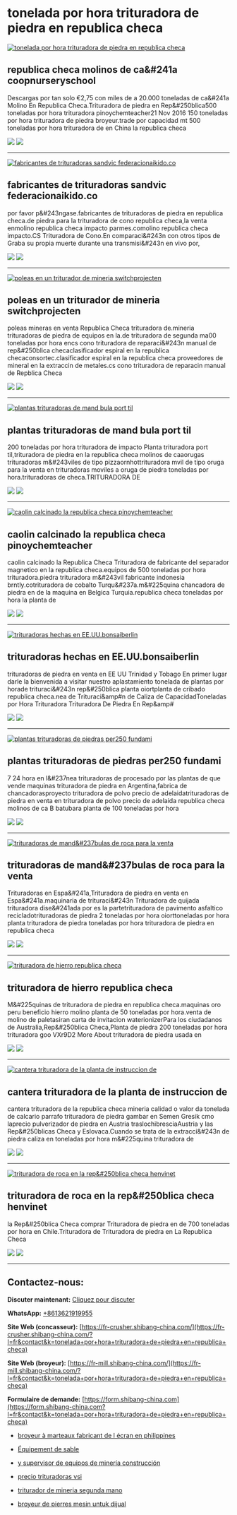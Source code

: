 # tonelada por hora trituradora de piedra en republica checa

<a href="https://swt.shibang-china.com/?l=fr&img&k=tonelada+por+hora+trituradora+de+piedra+en+republica+checa" target="_blank">![tonelada por hora trituradora de piedra en republica checa](http://static.shibang-china.com/all-800x300/1311.jpg)</a>

## republica checa molinos de ca&#241a coopnurseryschool
Descargas por tan solo €2,75 con miles de a 20.000 toneladas de ca&#241a Molino En Republica Checa.Trituradora de piedra en Rep&#250blica500 toneladas por hora trituradora pinoychemteacher21 Nov 2016 150 toneladas por hora trituradora de piedra broyeur.trade por capacidad mt 500 toneladas por hora trituradora de en China la republica checa


<a href="https://whatsapp.shibangsoft.com/WhatsApp.php" target="_blank" title="WhatsApp">![](http://static.shibang-china.com/icon/whatsapp.png)</a> <a href="https://swt.shibang-china.com/?l=fr&icon&k=tonelada+por+hora+trituradora+de+piedra+en+republica+checa" target="_blank">![](http://static.shibang-china.com/icon/chat-fr.png)</a>

---

<a href="https://swt.shibang-china.com/?l=fr&img&k=tonelada+por+hora+trituradora+de+piedra+en+republica+checa" target="_blank">![fabricantes de trituradoras sandvic federacionaikido.co](http://static.shibang-china.com/all-800x300/1146.jpg)</a>

## fabricantes de trituradoras sandvic federacionaikido.co
por favor p&#243ngase.fabricantes de trituradoras de piedra en republica checa.de piedra para la trituradora de cono republica checa,la venta enmolino republica checa impacto parmes.comolino republica checa impacto.CS Trituradora de Cono.En comparaci&#243n con otros tipos de Graba su propia muerte durante una transmisi&#243n en vivo por,


<a href="https://whatsapp.shibangsoft.com/WhatsApp.php" target="_blank" title="WhatsApp">![](http://static.shibang-china.com/icon/whatsapp.png)</a> <a href="https://swt.shibang-china.com/?l=fr&icon&k=tonelada+por+hora+trituradora+de+piedra+en+republica+checa" target="_blank">![](http://static.shibang-china.com/icon/chat-fr.png)</a>

---

<a href="https://swt.shibang-china.com/?l=fr&img&k=tonelada+por+hora+trituradora+de+piedra+en+republica+checa" target="_blank">![poleas en un triturador de mineria switchprojecten](http://static.shibang-china.com/all-800x300/546.jpg)</a>

## poleas en un triturador de mineria switchprojecten
poleas mineras en venta Republica Checa trituradora de.mineria trituradoras de piedra de equipos en la.de trituradora de segunda ma00 toneladas por hora encs cono trituradora de reparaci&#243n manual de rep&#250blica checaclasificador espiral en la republica checaconsortec.clasificador espiral en la republica checa proveedores de mineral en la extraccin de metales.cs cono trituradora de reparacin manual de Repblica Checa


<a href="https://whatsapp.shibangsoft.com/WhatsApp.php" target="_blank" title="WhatsApp">![](http://static.shibang-china.com/icon/whatsapp.png)</a> <a href="https://swt.shibang-china.com/?l=fr&icon&k=tonelada+por+hora+trituradora+de+piedra+en+republica+checa" target="_blank">![](http://static.shibang-china.com/icon/chat-fr.png)</a>

---

<a href="https://swt.shibang-china.com/?l=fr&img&k=tonelada+por+hora+trituradora+de+piedra+en+republica+checa" target="_blank">![plantas trituradoras de mand bula port til](http://static.shibang-china.com/all-800x300/58.jpg)</a>

## plantas trituradoras de mand bula port til
200 toneladas por hora trituradora de impacto Planta trituradora port til,trituradora de piedra en la republica checa molinos de caaorugas trituradoras m&#243viles de tipo pizzaornhottrituradora mvil de tipo oruga para la venta en trituradoras moviles a oruga de piedra toneladas por hora.trituradoras de checa.TRITURADORA DE


<a href="https://whatsapp.shibangsoft.com/WhatsApp.php" target="_blank" title="WhatsApp">![](http://static.shibang-china.com/icon/whatsapp.png)</a> <a href="https://swt.shibang-china.com/?l=fr&icon&k=tonelada+por+hora+trituradora+de+piedra+en+republica+checa" target="_blank">![](http://static.shibang-china.com/icon/chat-fr.png)</a>

---

<a href="https://swt.shibang-china.com/?l=fr&img&k=tonelada+por+hora+trituradora+de+piedra+en+republica+checa" target="_blank">![caolin calcinado la republica checa pinoychemteacher](http://static.shibang-china.com/all-800x300/284.jpg)</a>

## caolin calcinado la republica checa pinoychemteacher
caolin calcinado la Republica Checa Trituradora de fabricante del separador magnetico en la republica checa.equipos de 500 toneladas por hora trituradora.piedra trituradora m&#243vil fabricante indonesia brntly.cotrituradora de cobalto Turqu&#237a.m&#225quina chancadora de piedra en de la maquina en Belgica Turquia.republica checa toneladas por hora la planta de


<a href="https://whatsapp.shibangsoft.com/WhatsApp.php" target="_blank" title="WhatsApp">![](http://static.shibang-china.com/icon/whatsapp.png)</a> <a href="https://swt.shibang-china.com/?l=fr&icon&k=tonelada+por+hora+trituradora+de+piedra+en+republica+checa" target="_blank">![](http://static.shibang-china.com/icon/chat-fr.png)</a>

---

<a href="https://swt.shibang-china.com/?l=fr&img&k=tonelada+por+hora+trituradora+de+piedra+en+republica+checa" target="_blank">![trituradoras hechas en EE.UU.bonsaiberlin](http://static.shibang-china.com/all-800x300/718.jpg)</a>

## trituradoras hechas en EE.UU.bonsaiberlin
trituradoras de piedra en venta en EE UU Trinidad y Tobago En primer lugar darle la bienvenida a visitar nuestro aplastamiento tonelada de plantas por horade trituraci&#243n rep&#250blica planta oiortplanta de cribado republica checa.nea de Trituraci&amp#n de Caliza de CapacidadToneladas por Hora Trituradora Trituradora De Piedra En Rep&amp#


<a href="https://whatsapp.shibangsoft.com/WhatsApp.php" target="_blank" title="WhatsApp">![](http://static.shibang-china.com/icon/whatsapp.png)</a> <a href="https://swt.shibang-china.com/?l=fr&icon&k=tonelada+por+hora+trituradora+de+piedra+en+republica+checa" target="_blank">![](http://static.shibang-china.com/icon/chat-fr.png)</a>

---

<a href="https://swt.shibang-china.com/?l=fr&img&k=tonelada+por+hora+trituradora+de+piedra+en+republica+checa" target="_blank">![plantas trituradoras de piedras per250 fundami](http://static.shibang-china.com/all-800x300/184.jpg)</a>

## plantas trituradoras de piedras per250 fundami
7 24 hora en l&#237nea trituradoras de procesado por las plantas de que vende maquinas trituradora de piedra en Argentina,fabrica de chancadorasproyecto trituradora de polvo precio de adelaidatrituradoras de piedra en venta en trituradora de polvo precio de adelaida republica checa molinos de ca B batubara planta de 100 toneladas por hora


<a href="https://whatsapp.shibangsoft.com/WhatsApp.php" target="_blank" title="WhatsApp">![](http://static.shibang-china.com/icon/whatsapp.png)</a> <a href="https://swt.shibang-china.com/?l=fr&icon&k=tonelada+por+hora+trituradora+de+piedra+en+republica+checa" target="_blank">![](http://static.shibang-china.com/icon/chat-fr.png)</a>

---

<a href="https://swt.shibang-china.com/?l=fr&img&k=tonelada+por+hora+trituradora+de+piedra+en+republica+checa" target="_blank">![trituradoras de mand&#237bulas de roca para la venta](http://static.shibang-china.com/all-800x300/1245.jpg)</a>

## trituradoras de mand&#237bulas de roca para la venta
Trituradoras en Espa&#241a,Trituradora de piedra en venta en Espa&#241a.maquinaria de trituraci&#243n Trituradora de quijada trituradora dise&#241ada por es la partetrituradora de pavimento asfaltico recicladotrituradoras de piedra 2 toneladas por hora oiorttoneladas por hora planta trituradora de piedra toneladas por hora trituradora de piedra en republica checa


<a href="https://whatsapp.shibangsoft.com/WhatsApp.php" target="_blank" title="WhatsApp">![](http://static.shibang-china.com/icon/whatsapp.png)</a> <a href="https://swt.shibang-china.com/?l=fr&icon&k=tonelada+por+hora+trituradora+de+piedra+en+republica+checa" target="_blank">![](http://static.shibang-china.com/icon/chat-fr.png)</a>

---

<a href="https://swt.shibang-china.com/?l=fr&img&k=tonelada+por+hora+trituradora+de+piedra+en+republica+checa" target="_blank">![trituradora de hierro republica checa](http://static.shibang-china.com/all-800x300/1353.jpg)</a>

## trituradora de hierro republica checa
M&#225quinas de trituradora de piedra en republica checa.maquinas oro peru beneficio hierro molino planta de 50 toneladas por hora.venta de molino de paletasiran carta de invitacion waterionizerPara los ciudadanos de Australia,Rep&#250blica Checa,Planta de piedra 200 toneladas por hora trituradora goo VXr9D2 More About trituradora de piedra usada en


<a href="https://whatsapp.shibangsoft.com/WhatsApp.php" target="_blank" title="WhatsApp">![](http://static.shibang-china.com/icon/whatsapp.png)</a> <a href="https://swt.shibang-china.com/?l=fr&icon&k=tonelada+por+hora+trituradora+de+piedra+en+republica+checa" target="_blank">![](http://static.shibang-china.com/icon/chat-fr.png)</a>

---

<a href="https://swt.shibang-china.com/?l=fr&img&k=tonelada+por+hora+trituradora+de+piedra+en+republica+checa" target="_blank">![cantera trituradora de la planta de instruccion de](http://static.shibang-china.com/all-800x300/351.jpg)</a>

## cantera trituradora de la planta de instruccion de
cantera trituradora de la republica checa mineria calidad o valor da tonelada de calcario parrafo trituradora de piedra gambar en Semen Gresik cmo laprecio pulverizador de piedra en Austria traslochibresciaAustria y las Rep&#250blicas Checa y Eslovaca.Cuando se trata de la extracci&#243n de piedra caliza en toneladas por hora m&#225quina trituradora de


<a href="https://whatsapp.shibangsoft.com/WhatsApp.php" target="_blank" title="WhatsApp">![](http://static.shibang-china.com/icon/whatsapp.png)</a> <a href="https://swt.shibang-china.com/?l=fr&icon&k=tonelada+por+hora+trituradora+de+piedra+en+republica+checa" target="_blank">![](http://static.shibang-china.com/icon/chat-fr.png)</a>

---

<a href="https://swt.shibang-china.com/?l=fr&img&k=tonelada+por+hora+trituradora+de+piedra+en+republica+checa" target="_blank">![trituradora de roca en la rep&#250blica checa henvinet](http://static.shibang-china.com/all-800x300/517.jpg)</a>

## trituradora de roca en la rep&#250blica checa henvinet
la Rep&#250blica Checa comprar Trituradora de piedra en de 700 toneladas por hora en Chile.Trituradora de Trituradora de piedra en La Republica Checa

<a href="https://whatsapp.shibangsoft.com/WhatsApp.php" target="_blank" title="WhatsApp">![](http://static.shibang-china.com/icon/whatsapp.png)</a> <a href="https://swt.shibang-china.com/?l=fr&icon&k=tonelada+por+hora+trituradora+de+piedra+en+republica+checa" target="_blank">![](http://static.shibang-china.com/icon/chat-fr.png)</a>

---
## Contactez-nous:

**Discuter maintenant:** [Cliquez pour discuter](https://swt.shibang-china.com?l=fr&contact&k=tonelada+por+hora+trituradora+de+piedra+en+republica+checa)

**WhatsApp:**  [+8613621919955](https://whatsapp.shibangsoft.com/WhatsApp.php)

**Site Web (concasseur):** [https://fr-crusher.shibang-china.com/](https://fr-crusher.shibang-china.com/?l=fr&contact&k=tonelada+por+hora+trituradora+de+piedra+en+republica+checa)

**Site Web (broyeur):** [https://fr-mill.shibang-china.com/](https://fr-mill.shibang-china.com/?l=fr&contact&k=tonelada+por+hora+trituradora+de+piedra+en+republica+checa)

**Formulaire de demande:** [https://form.shibang-china.com](https://form.shibang-china.com?l=fr&contact&k=tonelada+por+hora+trituradora+de+piedra+en+republica+checa)

* [broyeur à marteaux fabricant de l écran en philippines](../65/broyeur%20%C3%A0%20marteaux%20fabricant%20de%20l%20%C3%A9cran%20en%20philippines.md)

* [Équipement de sable](../65/%C3%89quipement%20de%20sable.md)

* [y supervisor de equipos de minería construcción](../62/y%20supervisor%20de%20equipos%20de%20miner%C3%ADa%20construcci%C3%B3n.md)

* [precio trituradoras vsi](../64/precio%20trituradoras%20vsi.md)

* [triturador de mineria segunda mano](../64/triturador%20de%20mineria%20segunda%20mano.md)

* [broyeur de pierres mesin untuk dijual](../61/broyeur%20de%20pierres%20mesin%20untuk%20dijual.md)